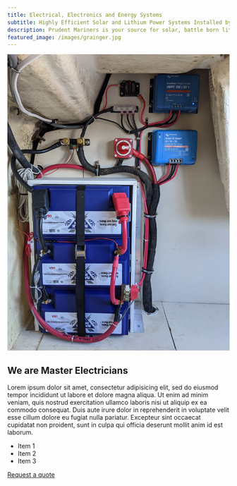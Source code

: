 ```yaml
---
title: Electrical, Electronics and Energy Systems
subtitle: Highly Efficient Solar and Lithium Power Systems Installed by ABYC Certified Electricians
description: Prudent Mariners is your source for solar, battle born lithium batteries, victron energy, inverters, off grid electrical and more
featured_image: /images/grainger.jpg
---
```


![](/images/small-lithium.jpg)

## We are Master Electricians

Lorem ipsum dolor sit amet, consectetur adipisicing elit, sed do eiusmod tempor incididunt ut labore et dolore magna aliqua. Ut enim ad minim veniam, quis nostrud exercitation ullamco laboris nisi ut aliquip ex ea commodo consequat. Duis aute irure dolor in reprehenderit in voluptate velit esse cillum dolore eu fugiat nulla pariatur. Excepteur sint occaecat cupidatat non proident, sunt in culpa qui officia deserunt mollit anim id est laborum.

* Item 1
* Item 2
* Item 3

<a href="#" class="button button--large">Request a quote</a>

